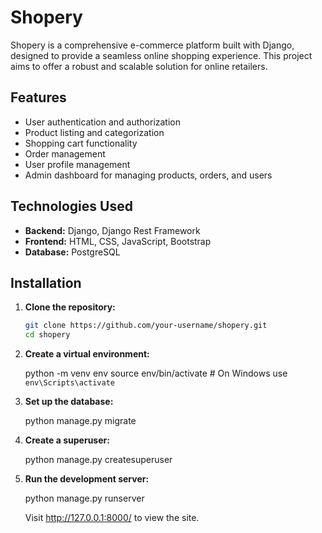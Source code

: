 # Shopery

Shopery is a comprehensive e-commerce platform built with Django, designed to provide a seamless online shopping experience. This project aims to offer a robust and scalable solution for online retailers.

## Features

- User authentication and authorization
- Product listing and categorization
- Shopping cart functionality
- Order management
- User profile management
- Admin dashboard for managing products, orders, and users


## Technologies Used

- **Backend:** Django, Django Rest Framework
- **Frontend:** HTML, CSS, JavaScript, Bootstrap
- **Database:** PostgreSQL


## Installation

1. **Clone the repository:**

   ```bash
   git clone https://github.com/your-username/shopery.git
   cd shopery

2. **Create a virtual environment:**

     python -m venv env
     source env/bin/activate   # On Windows use `env\Scripts\activate`

3. **Set up the database:**

   python manage.py migrate

4. **Create a superuser:**

   python manage.py createsuperuser

5. **Run the development server:**

   python manage.py runserver

   Visit http://127.0.0.1:8000/ to view the site.



   

